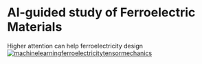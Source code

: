 # AI-guided study of Ferroelectric Materials
Higher attention can help ferroelectricity design
[![machinelearningferroelectricitytensormechanics](https://img.shields.io/badge/nattnferro-streamlit-red)](https://nth-order-attention-ferroelectricity.streamlit.app/)
